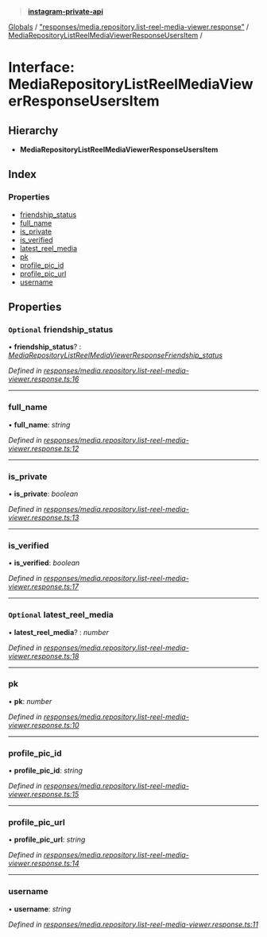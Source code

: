 > **[instagram-private-api](../README.md)**

[Globals](../globals.md) / ["responses/media.repository.list-reel-media-viewer.response"](../modules/_responses_media_repository_list_reel_media_viewer_response_.md) / [MediaRepositoryListReelMediaViewerResponseUsersItem](_responses_media_repository_list_reel_media_viewer_response_.mediarepositorylistreelmediaviewerresponseusersitem.md) /

# Interface: MediaRepositoryListReelMediaViewerResponseUsersItem

## Hierarchy

* **MediaRepositoryListReelMediaViewerResponseUsersItem**

## Index

### Properties

* [friendship_status](_responses_media_repository_list_reel_media_viewer_response_.mediarepositorylistreelmediaviewerresponseusersitem.md#optional-friendship_status)
* [full_name](_responses_media_repository_list_reel_media_viewer_response_.mediarepositorylistreelmediaviewerresponseusersitem.md#full_name)
* [is_private](_responses_media_repository_list_reel_media_viewer_response_.mediarepositorylistreelmediaviewerresponseusersitem.md#is_private)
* [is_verified](_responses_media_repository_list_reel_media_viewer_response_.mediarepositorylistreelmediaviewerresponseusersitem.md#is_verified)
* [latest_reel_media](_responses_media_repository_list_reel_media_viewer_response_.mediarepositorylistreelmediaviewerresponseusersitem.md#optional-latest_reel_media)
* [pk](_responses_media_repository_list_reel_media_viewer_response_.mediarepositorylistreelmediaviewerresponseusersitem.md#pk)
* [profile_pic_id](_responses_media_repository_list_reel_media_viewer_response_.mediarepositorylistreelmediaviewerresponseusersitem.md#profile_pic_id)
* [profile_pic_url](_responses_media_repository_list_reel_media_viewer_response_.mediarepositorylistreelmediaviewerresponseusersitem.md#profile_pic_url)
* [username](_responses_media_repository_list_reel_media_viewer_response_.mediarepositorylistreelmediaviewerresponseusersitem.md#username)

## Properties

### `Optional` friendship_status

• **friendship_status**? : *[MediaRepositoryListReelMediaViewerResponseFriendship_status](_responses_media_repository_list_reel_media_viewer_response_.mediarepositorylistreelmediaviewerresponsefriendship_status.md)*

*Defined in [responses/media.repository.list-reel-media-viewer.response.ts:16](https://github.com/Nerixyz/instagram-private-api/blob/e5037ee/src/responses/media.repository.list-reel-media-viewer.response.ts#L16)*

___

###  full_name

• **full_name**: *string*

*Defined in [responses/media.repository.list-reel-media-viewer.response.ts:12](https://github.com/Nerixyz/instagram-private-api/blob/e5037ee/src/responses/media.repository.list-reel-media-viewer.response.ts#L12)*

___

###  is_private

• **is_private**: *boolean*

*Defined in [responses/media.repository.list-reel-media-viewer.response.ts:13](https://github.com/Nerixyz/instagram-private-api/blob/e5037ee/src/responses/media.repository.list-reel-media-viewer.response.ts#L13)*

___

###  is_verified

• **is_verified**: *boolean*

*Defined in [responses/media.repository.list-reel-media-viewer.response.ts:17](https://github.com/Nerixyz/instagram-private-api/blob/e5037ee/src/responses/media.repository.list-reel-media-viewer.response.ts#L17)*

___

### `Optional` latest_reel_media

• **latest_reel_media**? : *number*

*Defined in [responses/media.repository.list-reel-media-viewer.response.ts:18](https://github.com/Nerixyz/instagram-private-api/blob/e5037ee/src/responses/media.repository.list-reel-media-viewer.response.ts#L18)*

___

###  pk

• **pk**: *number*

*Defined in [responses/media.repository.list-reel-media-viewer.response.ts:10](https://github.com/Nerixyz/instagram-private-api/blob/e5037ee/src/responses/media.repository.list-reel-media-viewer.response.ts#L10)*

___

###  profile_pic_id

• **profile_pic_id**: *string*

*Defined in [responses/media.repository.list-reel-media-viewer.response.ts:15](https://github.com/Nerixyz/instagram-private-api/blob/e5037ee/src/responses/media.repository.list-reel-media-viewer.response.ts#L15)*

___

###  profile_pic_url

• **profile_pic_url**: *string*

*Defined in [responses/media.repository.list-reel-media-viewer.response.ts:14](https://github.com/Nerixyz/instagram-private-api/blob/e5037ee/src/responses/media.repository.list-reel-media-viewer.response.ts#L14)*

___

###  username

• **username**: *string*

*Defined in [responses/media.repository.list-reel-media-viewer.response.ts:11](https://github.com/Nerixyz/instagram-private-api/blob/e5037ee/src/responses/media.repository.list-reel-media-viewer.response.ts#L11)*